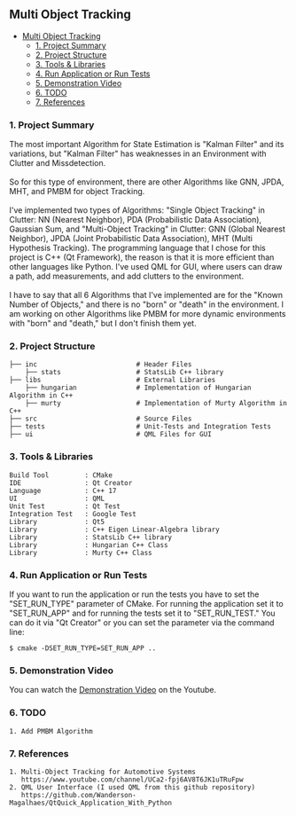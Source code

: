 
## Multi Object Tracking 

- [Multi Object Tracking](#multi-object-tracking)
  - [1. Project Summary](#1-project-summary)
  - [2. Project Structure](#2-project-structure)
  - [3. Tools & Libraries](#3-tools--libraries)
  - [4. Run Application or Run Tests](#4-run-application-or-run-tests)
  - [5. Demonstration Video](#5-demonstration-video)
  - [6. TODO](#6-todo)
  - [7. References](#7-references)


### 1. Project Summary
The most important Algorithm for State Estimation is "Kalman Filter" and its variations, but "Kalman Filter" has weaknesses in an Environment with Clutter and Missdetection. <br /> <br />
So for this type of environment, there are other Algorithms like GNN, JPDA, MHT, and PMBM for object Tracking. <br /> <br />
I've implemented two types of Algorithms: "Single Object Tracking" in Clutter: NN (Nearest Neighbor), PDA (Probabilistic Data Association), Gaussian Sum, and "Multi-Object Tracking" in Clutter: GNN (Global Nearest Neighbor), JPDA (Joint Probabilistic Data Association), MHT (Multi Hypothesis Tracking). The programming language that I chose for this project is C++ (Qt Framework), the reason is that it is more efficient than other languages like Python. I've used QML for GUI, where users can draw a path, add measurements, and add clutters to the environment. <br /> <br />
I have to say that all 6 Algorithms that I've implemented are for the "Known Number of Objects," and there is no "born" or "death" in the environment. I am working on other Algorithms like PMBM for more dynamic environments with "born" and "death," but I don't finish them yet.

### 2. Project Structure
    ├── inc                         # Header Files
        ├── stats                   # StatsLib C++ library
    ├── libs                        # External Libraries
        ├── hungarian               # Implementation of Hungarian Algorithm in C++
        ├── murty                   # Implementation of Murty Algorithm in C++
    ├── src                         # Source Files
    ├── tests                       # Unit-Tests and Integration Tests
    ├── ui                          # QML Files for GUI

### 3. Tools & Libraries
~~~
Build Tool         : CMake
IDE 	           : Qt Creator
Language           : C++ 17
UI                 : QML
Unit Test          : Qt Test
Integration Test   : Google Test
Library            : Qt5
Library            : C++ Eigen Linear-Algebra library
Library            : StatsLib C++ library
Library            : Hungarian C++ Class
Library            : Murty C++ Class
~~~


### 4. Run Application or Run Tests
If you want to run the application or run the tests you have to set the "SET_RUN_TYPE" parameter of CMake. For running the application set it to "SET_RUN_APP" and for running the tests set it to "SET_RUN_TEST." You can do it via "Qt Creator" or you can set the parameter via the command line:
```
$ cmake -DSET_RUN_TYPE=SET_RUN_APP ..
```

### 5. Demonstration Video
You can watch the [Demonstration Video](https://www.youtube.com/watch?v=ohTrHClGuZM) on the Youtube.


### 6. TODO
~~~
1. Add PMBM Algorithm
~~~

### 7. References
~~~
1. Multi-Object Tracking for Automotive Systems
   https://www.youtube.com/channel/UCa2-fpj6AV8T6JK1uTRuFpw
2. QML User Interface (I used QML from this github repository)
   https://github.com/Wanderson-Magalhaes/QtQuick_Application_With_Python
~~~
